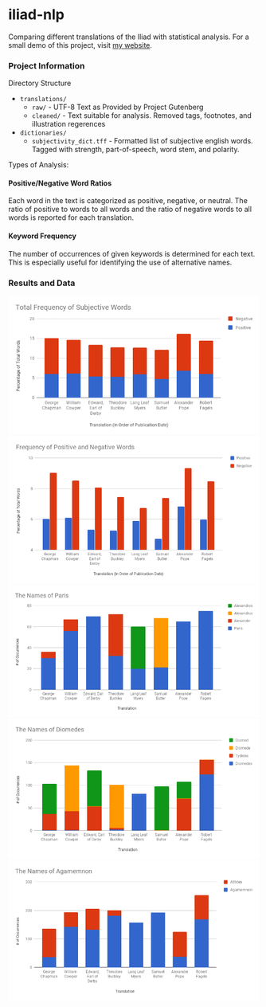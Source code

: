 # iliad-nlp
Comparing different translations of the Iliad with statistical analysis.
For a small demo of this project, visit [my website](www.graysonpike.com/iliad/).

### Project Information

Directory Structure

- `translations/`
    - `raw/` - UTF-8 Text as Provided by Project Gutenberg
    - `cleaned/` - Text suitable for analysis. Removed tags, footnotes, and illustration regerences
- `dictionaries/`
    - `subjectivity_dict.tff` - Formatted list of subjective english words. Tagged with strength, part-of-speech, word stem, and polarity.

Types of Analysis:

#### Positive/Negative Word Ratios
Each word in the text is categorized as positive, negative, or neutral. The ratio of positive to words to all words and the ratio of negative words to all words is reported for each translation.

#### Keyword Frequency
The number of occurrences of given keywords is determined for each text. This is especially useful for identifying the use of alternative names.

### Results and Data

![Graph 1](graph_images/graph_1.png "Graph 1")
![Graph 2](graph_images/graph_2.png "Graph 2")
![Graph 3](graph_images/graph_3.png "Graph 3")
![Graph 4](graph_images/graph_4.png "Graph 4")
![Graph 5](graph_images/graph_5.png "Graph 5")
